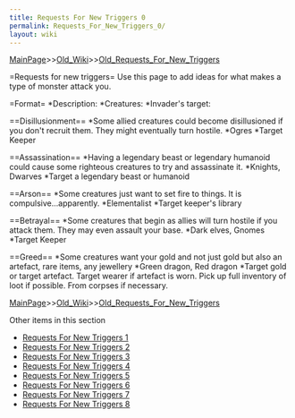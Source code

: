 ```yaml
---
title: Requests For New Triggers 0
permalink: Requests_For_New_Triggers_0/
layout: wiki
---
```


[MainPage](/keeperrl_wiki/ "wikilink")>>[Old_Wiki](/keeperrl_wiki/Old_Wiki "wikilink")>>[Old_Requests_For_New_Triggers](/keeperrl_wiki/Old_Requests_For_New_Triggers "wikilink")

=Requests for new triggers=
Use this page to add ideas for what makes a type of monster attack you.

=Format=
*Description:
*Creatures:
*Invader's target:

==Disillusionment==
*Some allied creatures could become disillusioned if you don't recruit them. They might eventually turn hostile.
*Ogres
*Target Keeper

==Assassination==
*Having a legendary beast or legendary humanoid could cause some righteous creatures to try and assassinate it.
*Knights, Dwarves
*Target a legendary beast or humanoid

==Arson==
*Some creatures just want to set fire to things. It is compulsive...apparently.
*Elementalist
*Target keeper's library

==Betrayal==
*Some creatures that begin as allies will turn hostile if you attack them. They may even assault your base.
*Dark elves, Gnomes
*Target Keeper

==Greed==
*Some creatures want your gold and not just gold but also an artefact, rare items, any jewellery
*Green dragon, Red dragon
*Target gold or target artefact. Target wearer if artefact is worn. Pick up full inventory of loot if possible. From corpses if necessary.

[MainPage](/keeperrl_wiki/ "wikilink")>>[Old_Wiki](/keeperrl_wiki/Old_Wiki "wikilink")>>[Old_Requests_For_New_Triggers](/keeperrl_wiki/Old_Requests_For_New_Triggers "wikilink")

Other items in this section
-    [Requests For New Triggers 1](/keeperrl_wiki/Requests_For_New_Triggers_1 "wikilink")
-    [Requests For New Triggers 2](/keeperrl_wiki/Requests_For_New_Triggers_2 "wikilink")
-    [Requests For New Triggers 3](/keeperrl_wiki/Requests_For_New_Triggers_3 "wikilink")
-    [Requests For New Triggers 4](/keeperrl_wiki/Requests_For_New_Triggers_4 "wikilink")
-    [Requests For New Triggers 5](/keeperrl_wiki/Requests_For_New_Triggers_5 "wikilink")
-    [Requests For New Triggers 6](/keeperrl_wiki/Requests_For_New_Triggers_6 "wikilink")
-    [Requests For New Triggers 7](/keeperrl_wiki/Requests_For_New_Triggers_7 "wikilink")
-    [Requests For New Triggers 8](/keeperrl_wiki/Requests_For_New_Triggers_8 "wikilink")
